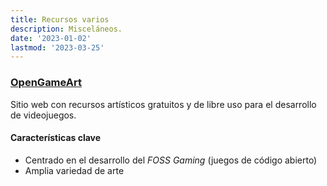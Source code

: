 ```yaml
---
title: Recursos varios
description: Misceláneos.
date: '2023-01-02'
lastmod: '2023-03-25'
---
```

### [OpenGameArt](https://opengameart.org/)
Sitio web con recursos artísticos gratuitos y de libre uso para el desarrollo
de videojuegos.
#### Características clave
* Centrado en el desarrollo del _FOSS Gaming_ (juegos de código abierto)
* Amplia variedad de arte

